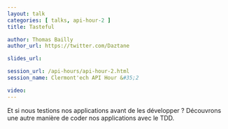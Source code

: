 ```yaml
---
layout: talk
categories: [ talks, api-hour-2 ]
title: Tasteful

author: Thomas Bailly
author_url: https://twitter.com/Daztane

slides_url:

session_url: /api-hours/api-hour-2.html
session_name: Clermont'ech API Hour &#35;2

video:
---
```


Et si nous testions nos applications avant de les développer ? Découvrons une
autre manière de coder nos applications avec le TDD.
